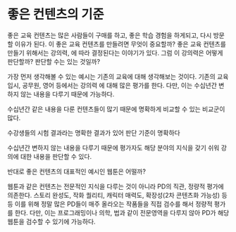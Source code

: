 # 좋은 컨텐츠의 기준

좋은 교육 컨텐츠는 많은 사람들이 구매를 하고, 좋은 학습 경험을 하게되고, 다시 방문할 이유가 된다. 
이 좋은 교육 컨텐츠를 만들려면 무엇이 중요할까?
좋은 교육 컨텐츠를 만들기 위해서는 강의력, 에  따라 결정된다는 이야기가 있다.
그럼 이 강의력은 어떻게 판단할까? 판단할 수는 있는 것일까? 

가장 먼저 생각해볼 수 있는 예시는 기존의 교육에 대해 생각해보는 것이다.
기존의 교육 입시, 공무원, 영어 등에서는 강의력 에 대해 많은 평가를 한다. 
다만, 이는 수십년간 변하지 않는 내용을 다루기 때문에 가능하다.

수십년간 같은 내용을 다룬 컨텐츠들이 많기 때문에 명확하게 비교할 수 있는 비교군이 많다.

수강생들의 시험 결과라는 명확한 결과가 있어 판단 기준이 명확하다

수십년간 변하지 않는 내용을 다루기 때문에 평가자도 해당 분야의 지식을 갖기 쉬워 강의에 대한 내용을 판단할 수 있다.

반대로 좋은 컨텐츠의 대표적인 예시인 웹툰은 어떨까?

웹툰과 같은 컨텐츠는 전문적인 지식을 다루는 것이 아니라 PD의 직관, 정량적 평가에 의존한다.
스토리 완성도, 작화 퀄리티, 캐릭터 매력도, 확장성(2차 콘텐츠화 가능성) 등등
이를 위해 정말 많은 PD들이 매주 올라오는 작품들을 직접 검수를 해서 정량적 평가를 한다.
다만, 이는 프로그래밍이나 의학, 법과 같이 전문영역을 다루지 않아 PD가 해당 웹툰을 검수할 수 있기에 가능하다.
